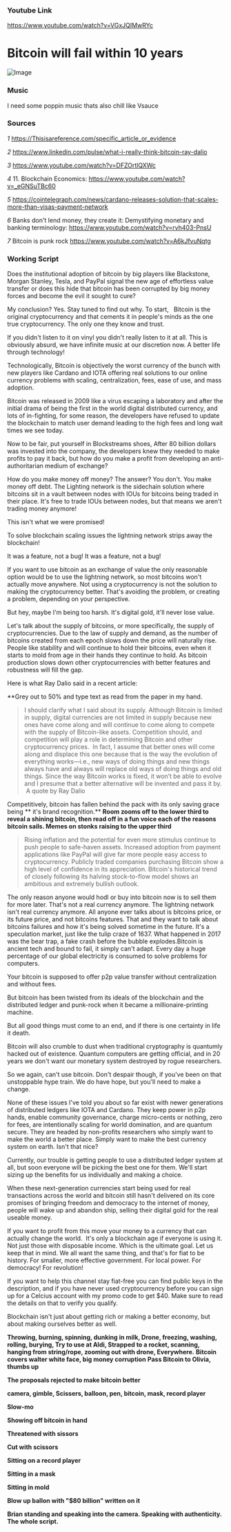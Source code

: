 ### Youtube Link ###
https://www.youtube.com/watch?v=VGxJQIMwRYc

# Bitcoin will fail within 10 years

![Image](/Thumbnails/Bitcoin.jpg)

### Music

I need some poppin music thats also chill like Vsauce

### Sources

*1* https://Thisisareference.com/specific_article_or_evidence

*2* https://www.linkedin.com/pulse/what-i-really-think-bitcoin-ray-dalio

*3* https://www.youtube.com/watch?v=DFZOrtlQXWc

*4* 11. Blockchain Economics: https://www.youtube.com/watch?v=_eGNSuTBc60

*5* https://cointelegraph.com/news/cardano-releases-solution-that-scales-more-than-visas-payment-network

*6* Banks don't lend money, they create it: Demystifying monetary and banking terminology: https://www.youtube.com/watch?v=rvh403-PnsU

*7* Bitcoin is punk rock https://www.youtube.com/watch?v=A6kJfvuNqtg



### Working Script


Does the institutional adoption of bitcoin by big players like Blackstone, Morgan Stanley, Tesla, and PayPal signal the new age of effortless value transfer or does this hide that bitcoin has been corrupted by big money forces and become the evil it sought to cure? 

My conclusion? Yes. Stay tuned to find out why. 
To start,  
Bitcoin is the original cryptocurrency and that cements it in people's minds as the one true cryptocurrency. The only one they know and trust.

If you didn't listen to it on vinyl you didn't really listen to it at all. This is obviously absurd, we have infinite music at our discretion now. A better life through technology!

Technologically, Bitcoin is objectively the worst currency of the bunch with new players like Cardano and IOTA offering real solutions to our online currency problems with scaling, centralization, fees, ease of use, and mass adoption.

Bitcoin was released in 2009 like a virus escaping a laboratory and after the initial drama of being the first in the world digital distributed currency, and lots of in-fighting,
for some reason, the developers have refused to update the blockchain to match user demand leading to the high fees and long wait times we see today.

Now to be fair, put yourself in Blockstreams shoes,
After 80 billion dollars was invested into the company, the developers knew they needed to make profits to pay it back, but how do you make a profit from developing an anti-authoritarian medium of exchange?

How do you make money off money?
The answer? 
You don't. 
You make money off debt.
The Lighting network is the sidechain solution where bitcoins sit in a vault between nodes with IOUs for bitcoins being traded in their place.
It's free to trade IOUs between nodes, but that means we aren't trading money anymore!

This isn't what we were promised! 

To solve blockchain scaling issues the lightning network strips away the blockchain! 

It was a feature, not a bug! 
It was a feature, not a bug! 

If you want to use bitcoin as an exchange of value the only reasonable option would be to use the lightning network, so most bitcoins won't actually move anywhere. 
Not using a cryptocurrency is not the solution to making the cryptocurrency better. 
That's avoiding the problem, or creating a problem, depending on your perspective.

But hey, maybe I'm being too harsh. It's digital gold, it'll never lose value.

Let's talk about the supply of bitcoins, or more specifically, the supply of cryptocurrencies.
Due to the law of supply and demand, as the number of bitcoins created from each epoch slows down the price will naturally rise. 
People like stability and will continue to hold their bitcoins, even when it starts to mold from age in their hands they continue to hold.
As bitcoin production slows down other cryptocurrencies with better features and robustness will fill the gap.

Here is what Ray Dalio said in a recent article:

**Grey out to 50% and type text as read from the paper in my hand.

> I should clarify what I said about its supply. Although Bitcoin is limited in supply, digital currencies are not limited in supply because new ones have come along and will continue to come along to compete with the supply of Bitcoin-like assets. Competition should, and competition will play a role in determining Bitcoin and other cryptocurrency prices.
 In fact, I assume that better ones will come along and displace this one because that is the way the evolution of everything works—i.e., new ways of doing things and new things always have and always will replace old ways of doing things and old things. 
Since the way Bitcoin works is fixed, it won’t be able to evolve and I presume that a better alternative will be invented and pass it by.
 A quote by Ray Dalio

Competitively, bitcoin has fallen behind the pack with its only saving grace being ** it's brand recognition.** 
**Room zooms off to the lower third to reveal a shining bitcoin, then read off in a fun voice each of the reasons bitcoin sails. Memes on stonks raising to the upper third**

> Rising inflation and the potential for even more stimulus continue to push people to safe-haven assets.
> Increased adoption from payment applications like PayPal will give far more people easy access to cryptocurrency.
> Publicly traded companies purchasing Bitcoin show a high level of confidence in its appreciation.
> Bitcoin's historical trend of closely following its halving stock-to-flow model shows an ambitious and extremely bullish outlook.

The only reason anyone would hodl or buy into bitcoin now is to sell them for more later. 
That's not a real currency anymore. The lightning network isn't real currency anymore.
All anyone ever talks about is bitcoins price, or its future price, and not bitcoins features. 
That and they want to talk about bitcoins failures and how it's being solved sometime in the future.
It's a speculation market, just like the tulip craze of 1637. What happened in 2017 was the bear trap, a fake crash before the bubble explodes.Bitcoin is ancient tech and bound to fail, it simply can't adapt. Every day a huge percentage of our global electricity is consumed to solve problems for computers.

Your bitcoin is supposed to offer p2p value transfer without centralization and without fees.

But bitcoin has been twisted from its ideals of the blockchain and the distributed ledger and punk-rock when it became a millionaire-printing machine.

But all good things must come to an end, and if there is one certainty in life it death.

Bitcoin will also crumble to dust when traditional cryptography is quantumly hacked out of existence.
Quantum computers are getting official, and in 20 years we don't want our monetary system destroyed by rogue researchers. 

So we again, can't use bitcoin. 
Don't despair though, if you've been on that unstoppable hype train.
We do have hope, but you'll need to make a change.

None of these issues I've told you about so far exist with newer generations of distributed ledgers like IOTA and Cardano.
They keep power in p2p hands, enable community governance, charge micro-cents or nothing, zero for fees, are intentionally scaling for world domination, and are quantum secure.
They are headed by non-profits researchers who simply want to make the world a better place. Simply want to make the best currency system on earth. Isn't that nice?

Currently, our trouble is getting people to use a distributed ledger system at all,
but soon everyone will be picking the best one for them. 
We'll start sizing up the benefits for us individually and making a choice.

When these next-generation currencies start being used for real transactions across the world and bitcoin still hasn't delivered on its core promises of bringing freedom and democracy to the internet of money, 
people will wake up and abandon ship, selling their digital gold for the real useable money.

If you want to profit from this move your money to a currency that can actually change the world. 
It's only a blockchain age if everyone is using it.
Not just those with disposable income.
Which is the ultimate goal. Let us keep that in mind. 
We all want the same thing, and that's for fiat to be history.
For smaller, more effective government. For local power.
For democracy! For revolution!

If you want to help this channel stay fiat-free you can find public keys in the description, 
and if you have never used cryptocurrency before you can sign up for a Celcius account with my promo code to get $40.
Make sure to read the details on that to verify you qualify.

Blockchain isn't just about getting rich or making a better economy, but about making ourselves better as well.





**Throwing, burning, spinning, dunking in milk, Drone, freezing, washing, rolling, burying, Try to use at Aldi, Strapped to a rocket, scanning, hanging from string/rope, zooming out with drone, Everywhere.**
**Bitcoin covers walter white face, big money corruption**
**Pass Bitcoin to Olivia, thumbs up**

**The proposals rejected to make bitcoin better** 

**camera, gimble, Scissers, balloon, pen, bitcoin, mask, record player**

**Slow-mo**

**Showing off bitcoin in hand**

**Threatened with sissors**

**Cut with scissors**

**Sitting on a record player**

**Sitting in a mask**

**Sitting in mold**

**Blow up ballon with "$80 billion" written on it**

**Brian standing and speaking into the camera. Speaking with authenticity. The whole script.** 


